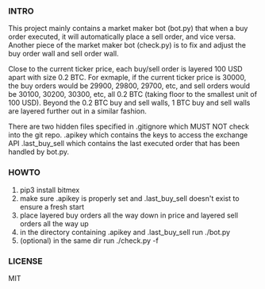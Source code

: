 ### INTRO
This project mainly contains a market maker bot (bot.py) that when a buy order executed, it will automatically place a sell order, and vice versa.  Another piece of the market maker bot (check.py) is to fix and adjust the buy order wall and sell order wall.  

Close to the current ticker price, each buy/sell order is layered 100 USD apart with size 0.2 BTC. For exmaple, if the current ticker price is 30000, the buy orders would be 29900, 29800, 29700, etc, and sell orders would be 30100, 30200, 30300, etc, all 0.2 BTC (taking floor to the smallest unit of 100 USD). Beyond the 0.2 BTC buy and sell walls, 1 BTC buy and sell walls are layered further out in a similar fashion. 

There are two hidden files specified in .gitignore which MUST NOT check into the git repo. 
.apikey which contains the keys to access the exchange API 
.last_buy_sell which contains the last executed order that has been handled by bot.py.


### HOWTO
1. pip3 install bitmex
2. make sure .apikey is properly set and .last_buy_sell doesn't exist to ensure a fresh start 
3. place layered buy orders all the way down in price and layered sell orders all the way up 
4. in the directory containing .apikey and .last_buy_sell run ./bot.py
5. (optional) in the same dir run ./check.py -f 

### LICENSE
MIT


